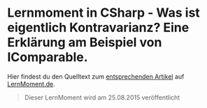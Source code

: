 # Lernmoment in CSharp - Was ist eigentlich Kontravarianz? Eine Erklärung am Beispiel von IComparable<T>.

Hier findest du den Quelltext zum [entsprechenden Artikel](http://www.lernmoment.de/csharp-programmieren/kontravarianz-am-beispiel-von-icomparable/) auf [LernMoment.de](http://www.lernmoment.de).

> Dieser LernMoment wird am 25.08.2015 veröffentlicht
